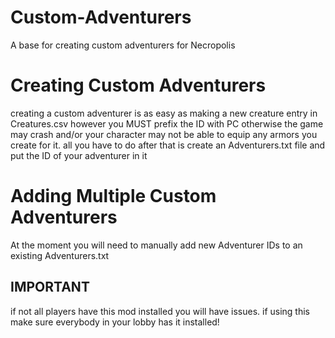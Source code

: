 # Custom-Adventurers
A base for creating custom adventurers for Necropolis

# Creating Custom Adventurers
creating a custom adventurer is as easy as making a new creature entry in Creatures.csv however you MUST prefix the ID with PC otherwise the game may crash and/or your character may not be able to equip any armors you create for it. all you have to do after that is create an Adventurers.txt file and put the ID of your adventurer in it

# Adding Multiple Custom Adventurers

At the moment you will need to manually add new Adventurer IDs to an existing Adventurers.txt

## IMPORTANT

if not all players have this mod installed you will have issues. if using this make sure everybody in your lobby has it installed!
